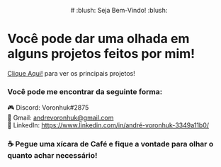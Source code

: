 

<p align="center">
  # :blush: Seja Bem-Vindo! :blush:
</p>

# Você pode dar uma olhada em alguns projetos feitos por mim!


[Clique Aqui!](https://breakdance.github.io/breakdance/) para ver os principais projetos!


### Você pode me encontrar da seguinte forma:

:video_game: Discord: Voronhuk#2875<br>
:e-mail: Gmail: andrevoronhuk@gmail.com<br>
💼 LinkedIn: https://www.linkedin.com/in/andré-voronhuk-3349a11b0/

### :coffee: Pegue uma xícara de Café e fique a vontade para olhar o quanto achar necessário!



<!--
**andre-voronhuk/andre-voronhuk** is a ✨ _special_ ✨ repository because its `README.md` (this file) appears on your GitHub profile.






- Here are some ideas to get you started:

- 🔭 I’m currently working on ...
- 🌱 I’m currently learning ...
- 👯 I’m looking to collaborate on ...
- 🤔 I’m looking for help with ...
- 💬 Ask me about ...
- 📫 How to reach me: ...
- 😄 Pronouns: ...
- ⚡ Fun fact: ...
-->
